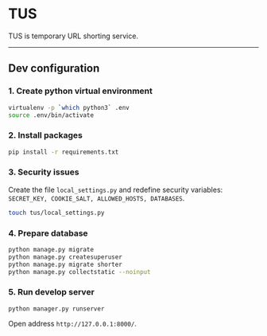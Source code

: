 # TUS

TUS is temporary URL shorting service.

---

## Dev configuration

### 1. Create python virtual environment

```sh
virtualenv -p `which python3` .env
source .env/bin/activate
```

### 2. Install packages

```sh
pip install -r requirements.txt
```

### 3. Security issues

Create the file `local_settings.py` and redefine security variables: `SECRET_KEY, COOKIE_SALT, ALLOWED_HOSTS, DATABASES`.

```sh
touch tus/local_settings.py
```

### 4. Prepare database

```sh
python manage.py migrate
python manage.py createsuperuser
python manage.py migrate shorter
python manage.py collectstatic --noinput
```

### 5. Run develop server

```
python manager.py runserver
```

Open address `http://127.0.0.1:8000/`.
